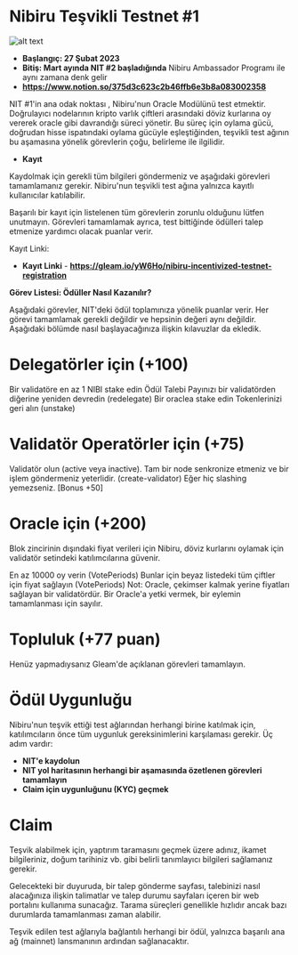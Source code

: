 # Nibiru Teşvikli Testnet #1

![alt text](https://i.hizliresim.com/tvrtze6.png)

- **Başlangıç: 27 Şubat 2023**
- **Bitiş: Mart ayında NIT #2 başladığında**
Nibiru Ambassador Programı ile aynı zamana denk gelir
- **https://www.notion.so/375d3c623c2b46ffb6e3b8a083002358**

NIT #1'in ana odak noktası , Nibiru'nun Oracle Modülünü test etmektir. Doğrulayıcı nodelarının kripto varlık çiftleri arasındaki döviz kurlarına oy vererek oracle gibi davrandığı süreci yönetir. Bu süreç için oylama gücü, doğrudan hisse ispatındaki oylama gücüyle eşleştiğinden, teşvikli test ağının bu aşamasına yönelik görevlerin çoğu, belirleme ile ilgilidir.

- **Kayıt**

Kaydolmak için gerekli tüm bilgileri göndermeniz ve aşağıdaki görevleri tamamlamanız gerekir. Nibiru'nun teşvikli test ağına yalnızca kayıtlı kullanıcılar katılabilir.

Başarılı bir kayıt için listelenen tüm görevlerin zorunlu olduğunu lütfen unutmayın. Görevleri tamamlamak ayrıca, test bittiğinde ödülleri talep etmenize yardımcı olacak puanlar verir.

Kayıt Linki:

- **Kayıt Linki** - **https://gleam.io/yW6Ho/nibiru-incentivized-testnet-registration**


**Görev Listesi: Ödüller Nasıl Kazanılır?**

Aşağıdaki görevler, NIT'deki ödül toplamınıza yönelik puanlar verir. Her görevi tamamlamak gerekli değildir ve hepsinin değeri aynı değildir. Aşağıdaki bölümde nasıl başlayacağınıza ilişkin kılavuzlar da ekledik.

# Delegatörler için (+100)

Bir validatöre en az 1 NIBI stake edin
Ödül Talebi
Payınızı bir validatörden diğerine yeniden devredin (redelegate)
Bir oraclea stake edin
Tokenlerinizi geri alın (unstake)


# Validatör Operatörler için (+75) 
Validatör olun (active veya inactive). Tam bir node senkronize etmeniz ve bir işlem göndermeniz yeterlidir. (create-validator)
Eğer hiç slashing yemezseniz. [Bonus +50] 


# Oracle için (+200)

Blok zincirinin dışındaki fiyat verileri için Nibiru, döviz kurlarını oylamak için validatör setindeki katılımcılarına güvenir.

En az 10000 oy verin (VotePeriods)
Bunlar için beyaz listedeki tüm çiftler için fiyat sağlayın (VotePeriods)
Not: Oracle, çekimser kalmak yerine fiyatları sağlayan bir validatördür. Bir Oracle'a yetki vermek, bir eylemin tamamlanması için sayılır.

# Topluluk (+77 puan)

Henüz yapmadıysanız Gleam'de açıklanan görevleri tamamlayın.


# Ödül Uygunluğu

Nibiru'nun teşvik ettiği test ağlarından herhangi birine katılmak için, katılımcıların önce tüm uygunluk gereksinimlerini karşılaması gerekir. Üç adım vardır:

- **NIT'e kaydolun**
- **NIT yol haritasının herhangi bir aşamasında özetlenen görevleri tamamlayın**
- **Claim için uygunluğunu (KYC) geçmek**

# Claim

Teşvik alabilmek için, yaptırım taramasını geçmek üzere adınız, ikamet bilgileriniz, doğum tarihiniz vb. gibi belirli tanımlayıcı bilgileri sağlamanız gerekir.

Gelecekteki bir duyuruda, bir talep gönderme sayfası, talebinizi nasıl alacağınıza ilişkin talimatlar ve talep durumu sayfaları içeren bir web portalını kullanıma sunacağız. Tarama süreçleri genellikle hızlıdır ancak bazı durumlarda tamamlanması zaman alabilir.

Teşvik edilen test ağlarıyla bağlantılı herhangi bir ödül, yalnızca başarılı ana ağ (mainnet) lansmanının ardından sağlanacaktır.



